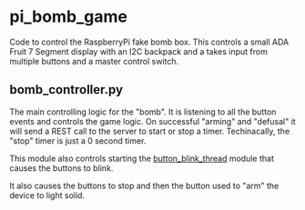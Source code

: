 # pi_bomb_game

Code to control the RaspberryPi fake bomb box.  This controls a small ADA Fruit 7 Segment display with an I2C backpack and a takes input from multiple buttons and a master control switch.


## bomb_controller.py

The main controlling logic for the "bomb".  It is listening to all the button events and controls the game logic.  On successful "arming" and "defusal" it will send a REST call to the server to start or stop a timer. Techinacally, the "stop" timer is just a 0 second timer.

This module also controls starting the [button_blink_thread](https://github.com/javaplus/pi_bomb_game/blob/master/button_blink_thread.py) module that causes the buttons to blink.

It also causes the buttons to stop and then the button used to "arm" the device to light solid.


